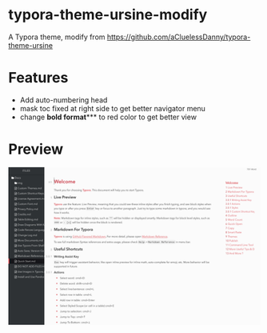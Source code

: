 # typora-theme-ursine-modify
 A Typora theme, modify from https://github.com/aCluelessDanny/typora-theme-ursine

# Features

 - Add auto-numbering head
 - mask toc fixed at right side to get better navigator menu
 - change **bold format***** to red color to get better view

# Preview

 ![preview](./preview.jpg)

